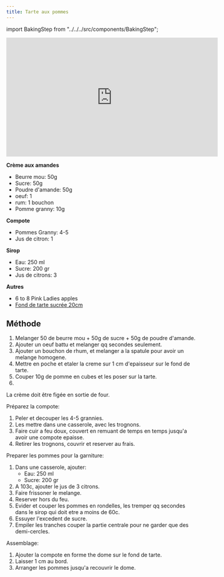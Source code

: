 ```yaml
---
title: Tarte aux pommes
---
```


import BakingStep from "../../../src/components/BakingStep";

<div class="youtube-video-container">
  <iframe width="560" height="315" src="https://www.youtube.com/embed/IPbTzm6K-d0" title="YouTube video player" frameborder="0" allow="accelerometer; autoplay; clipboard-write; encrypted-media; gyroscope; picture-in-picture; web-share" allowFullScreen></iframe>
</div>

**Crème aux amandes**

- Beurre mou: 50g
- Sucre: 50g
- Poudre d'amande: 50g
- oeuf: 1
- rum: 1 bouchon
- Pomme granny: 10g

**Compote**

- Pommes Granny: 4-5
- Jus de citron: 1

**Sirop**

- Eau: 250 ml
- Sucre: 200 gr
- Jus de citrons: 3

**Autres**

- 6 to 8 Pink Ladies apples
- [Fond de tarte sucrée 20cm](pate-sucree)

## Méthode

1. Melanger 50 de beurre mou + 50g de sucre + 50g de poudre d'amande.
1. Ajouter un oeuf battu et melanger qq secondes seulement.
1. Ajouter un bouchon de rhum, et melanger a la spatule pour avoir un melange homogene.
1. Mettre en poche et etaler la creme sur 1 cm d'epaisseur sur le fond de tarte.
1. Couper 10g de pomme en cubes et les poser sur la tarte.
1. <BakingStep temp="180" time="10-15 minutes" preheat />

La crème doit être figée en sortie de four.

Préparez la compote:

1. Peler et decouper les 4-5 grannies.
1. Les mettre dans une casserole, avec les trognons.
1. Faire cuir a feu doux, couvert en remuant de temps en temps jusqu'a avoir une compote epaisse.
1. Retirer les trognons, couvrir et reserver au frais.

Preparer les pommes pour la garniture:

1. Dans une casserole, ajouter:
   - Eau: 250 ml
   - Sucre: 200 gr
1. A 103c, ajouter le jus de 3 citrons.
1. Faire frissoner le melange.
1. Reserver hors du feu.
1. Evider et couper les pommes en rondelles, les tremper qq secondes dans le sirop qui doit etre a moins de 60c.
1. Essuyer l'excedent de sucre.
1. Empiler les tranches couper la partie centrale pour ne garder que des demi-cercles.

Assemblage:

1. Ajouter la compote en forme the dome sur le fond de tarte.
1. Laisser 1 cm au bord.
1. Arranger les pommes jusqu'a recouvrir le dome.
